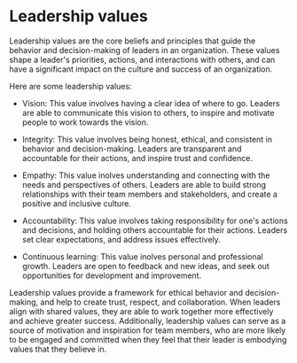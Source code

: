 # Leadership values

Leadership values are the core beliefs and principles that guide the behavior and decision-making of leaders in an organization. These values shape a leader's priorities, actions, and interactions with others, and can have a significant impact on the culture and success of an organization.

Here are some leadership values:

* Vision: This value involves having a clear idea of where to go. Leaders are able to communicate this vision to others, to inspire and motivate people to work towards the vision.

* Integrity: This value involves being honest, ethical, and consistent in behavior and decision-making. Leaders are transparent and accountable for their actions, and inspire trust and confidence.

* Empathy: This value inolves understanding and connecting with the needs and perspectives of others. Leaders are able to build strong relationships with their team members and stakeholders, and create a positive and inclusive culture.

* Accountability: This value involves taking responsibility for one's actions and decisions, and holding others accountable for their actions. Leaders set clear expectations, and address issues effectively.

* Continuous learning: This value inolves personal and professional growth. Leaders are open to feedback and new ideas, and seek out opportunities for development and improvement.

Leadership values provide a framework for ethical behavior and decision-making, and help to create trust, respect, and collaboration. When leaders align with shared values, they are able to work together more effectively and achieve greater success. Additionally, leadership values can serve as a source of motivation and inspiration for team members, who are more likely to be engaged and committed when they feel that their leader is embodying values that they believe in.
